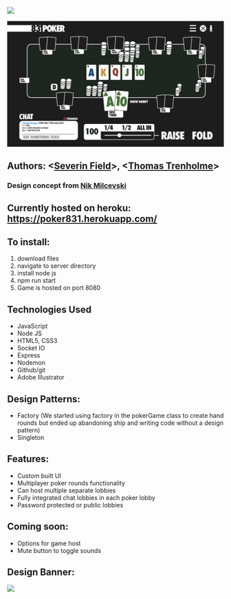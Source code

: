 
![](https://github.com/sevdeawesome/831poker/blob/main/art/logo-black.png)



![](https://github.com/sevdeawesome/831poker/blob/main/art/cards-on-board.png)


## Authors: <[Severin Field](https://github.com/sevdeawesome)>, <[Thomas Trenholme](https://github.com/thomastrenholme)>

### Design concept from [Nik Milcevski](https://www.newgrafik.us/)
 


## Currently hosted on heroku: https://poker831.herokuapp.com/

## To install:
1) download files
2) navigate to server directory
3) install node js
4) npm run start
5) Game is hosted on port 8080

## Technologies Used
- JavaScript
- Node JS
- HTML5, CSS3
- Socket IO
- Express
- Nodemon
- Github/git
- Adobe Illustrator


## Design Patterns:
 - Factory (We started using factory in the pokerGame class to create hand rounds but ended up abandoning ship and writing code without a design pattern)
 - Singleton
 
 ## Features:
- Custom built UI
- Multiplayer poker rounds functionality
- Can host multiple separate lobbies
- Fully integrated chat lobbies in each poker lobby
- Password protected or public lobbies

## Coming soon:
- Options for game host
- Mute button to toggle sounds


## Design Banner:
![](https://github.com/sevdeawesome/831poker/blob/main/art/831poker-showcase.png)
